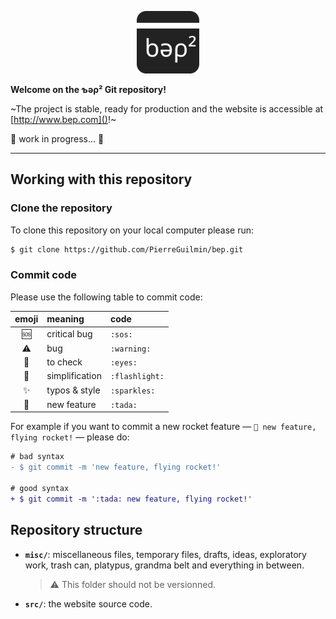 <!-- top centered logo with link to web page -->
<p align="center">
    <a href="src/index.html">
        <img height="100px" src="src/resources/bep_icon/bep_icon.svg">
    </a>
</p>

**Welcome on the ƅǝρ² Git repository!**

~The project is stable, ready for production and the website is accessible at [http://www.bep.com]()!~

:construction: work in progress... :construction:

***

## Working with this repository

### Clone the repository

To clone this repository on your local computer please run:
```bash
$ git clone https://github.com/PierreGuilmin/bep.git
```

### Commit code

Please use the following table to commit code:

| emoji        | meaning        | code           |
| :----------: | :------------- | :------------- |
| :sos:        | critical bug   | `:sos:`        |
| :warning:    | bug            | `:warning:`    |
| :eyes:       | to check       | `:eyes:`       |
| :flashlight: | simplification | `:flashlight:` |
| :sparkles:   | typos & style  | `:sparkles:`   |
| :tada:       | new feature    | `:tada:`       |

For example if you want to commit a new rocket feature — `🎉 new feature, flying rocket!` — please do:
```diff
# bad syntax
- $ git commit -m 'new feature, flying rocket!'

# good syntax
+ $ git commit -m ':tada: new feature, flying rocket!'
```

## Repository structure

- **`misc/`**: miscellaneous files, temporary files, drafts, ideas, exploratory work, trash can, platypus, grandma belt and everything in between.
  > :warning: This folder should not be versionned.

- **`src/`**: the website source code.
